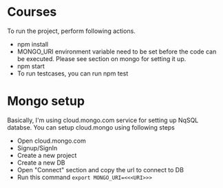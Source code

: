 # Courses

To run the project, perform following actions.

- npm install
- MONGO_URI environment variable need to be set before the code can be executed. Please see section on mongo for setting it up.
- npm start
- To run testcases, you can run npm test

# Mongo setup

Basically, I'm using cloud.mongo.com service for setting up NqSQL databse.
You can setup cloud.mongo using following steps

- Open cloud.mongo.com
- Signup/SignIn
- Create a new project
- Create a new DB
- Open "Connect" section and copy the url to connect to DB
- Run this command `export MONGO_URI=<<<URI>>>`
